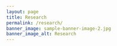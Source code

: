 ```yaml
---
layout: page
title: Research
permalink: /research/
banner_image: sample-banner-image-2.jpg
banner_image_alt: Research
---
```


